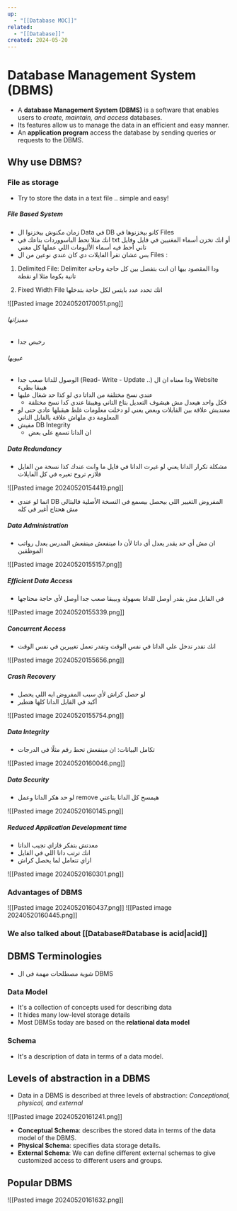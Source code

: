 ```yaml
---
up:
  - "[[Database MOC]]"
related:
  - "[[Database]]"
created: 2024-05-20
---
```


# Database Management System (DBMS)
- A __database Management System (DBMS)__ is a software that enables users to _create, maintain, and access_ databases.
- Its features allow us to manage the data in an efficient and easy manner.
- An __application program__ access the database by sending queries or requests to the DBMS.
## Why use DBMS?
### File as storage
- Try to store the data in a text file .. simple and easy!
##### File Based System
- زمان مكنوش بيخزنوا ال Data في DB كانو بيخزنوها في Files
- انك مثلا تحط الباسووردات بتاعك في txt أو انك تخزن أسماء المغنيين في فايل وفايل تاني أحط فيه أسماء الألبومات اللي عملها كل مغني
- بس عشان تقرأ الفايلات دي كان عندي نوعين من ال Files :
1. Delimited File:
    Delimiter ودا المقصود بيها ان انت بتفصل بين كل حاجة وحاجة تانية بكوما مثلا او نقطة

2. Fixed Width File
    انك تحدد عدد بايتس لكل حاجة بتدخلها

![[Pasted image 20240520170051.png]]
###### مميزاتها
- رخيص جدا
###### عيوبها
- الوصول للداتا صعب جدا (Read- Write - Update ..) ودا معناه ان ال Website هيبقا بطيء
- عندي نسخ مختلفة من الداتا دي لو كذا حد شغال عليها
    - فكل واحد هيعدل مش هيشوف التعديل بتاع التاني وهيبقا عندي كدا نسخ مختلفة
- معنديش علاقة بين الفايلات وبعض يعني لو دخلت معلومات غلط هيقبلها عادي حتى لو المعلومة دي ملهاش علاقة بالفايل التاني
- مفيش DB Integrity
    - ان الداتا تسمع على بعض
##### Data Redundancy
- مشكلة تكرار الداتا
  يعني لو غيرت الداتا في فايل ما وانت عندك كذا نسخة من الفايل فلازم تروح تغيره في كل الفايلات

![[Pasted image 20240520154419.png]]

- انما لو عندي DB المفروض التغيير اللي بيحصل بيسمع في النسخة الأصلية فالبتالي مش هحتاج أغير في كله
##### Data Administration
- ان مش أي حد يقدر يعدل أي داتا لأن دا مينفعش 
  مينفعش المدرس يعدل رواتب الموظفين

![[Pasted image 20240520155157.png]]
##### Efficient Data Access
- في الفايل مش بقدر أوصل للداتا بسهولة وبيبقا صعب جدا أوصل لأي حاجة محتاجها

![[Pasted image 20240520155339.png]]
##### Concurrent Access
- انك تقدر تدخل على الداتا في نفس الوقت وتقدر تعمل تغييرين في نفس الوقت

![[Pasted image 20240520155656.png]]
##### Crash Recovery
- لو حصل كراش لأي سبب المفروض ايه اللي يحصل
- أكيد في الفايل الداتا كلها هتطير

![[Pasted image 20240520155754.png]]
##### Data Integrity
- تكامل البيانات: ان مينفعش تحط رقم مثلًا في الدرجات

![[Pasted image 20240520160046.png]]
##### Data Security
- لو حد هكر الداتا وعمل remove هيمسح كل الداتا بتاعتي

![[Pasted image 20240520160145.png]]
##### Reduced Application Development time
- معدتش بتفكر فازاي تجيب الداتا 
- انك ترتب داتا اللي في الفايل
- ازاي تتعامل لما يحصل كراش

![[Pasted image 20240520160301.png]]

### Advantages of DBMS
![[Pasted image 20240520160437.png]]
![[Pasted image 20240520160445.png]]
### We also talked about [[Database#Database is __acid__|acid]]
## DBMS Terminologies
- شوية مصطلحات مهمة في ال DBMS
### Data Model
- It's a collection of concepts used for describing data
- It hides many low-level storage details
- Most DBMSs today are based on the __relational data model__
### Schema
- It's a description of data in terms of a data model.
## Levels of abstraction in a DBMS
- Data in a DBMS is described at three levels of abstraction: _Conceptional, physical, and external_

![[Pasted image 20240520161241.png]]
- __Conceptual Schema__: describes the stored data in terms of the data model of the DBMS.
- __Physical Schema__: specifies data storage details.
- __External Schema__: We can define different external schemas to give customized access to different users and groups.


## Popular DBMS
![[Pasted image 20240520161632.png]]